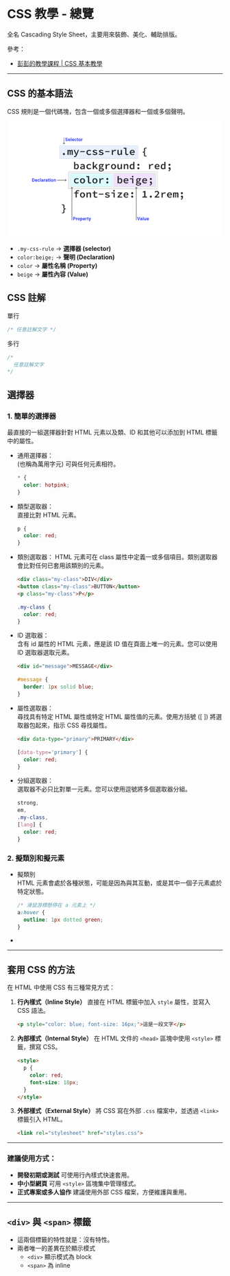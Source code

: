 # CSS 教學 - 總覽
全名 Cascading Style Sheet，主要用來裝飾、美化、輔助排版。

參考：
* [彭彭的教學課程 | CSS 基本教學](https://docs.google.com/presentation/d/1dY4PyAzQA-3_pXnGzFHRY1TOSqtcFtR33T6AjtEt7wU/edit?usp=sharing)

---

## CSS 的基本語法
CSS 規則是一個代碼塊，包含一個或多個選擇器和一個或多個聲明。

![The parts of a CSS rule](../img/The%20parts%20of%20a%20CSS%20rule.png)

- `.my-css-rule` → **選擇器 (selector)**
- `color:beige;` → **聲明 (Declaration)**
- `color` → **屬性名稱 (Property)**
- `beige` → **屬性內容 (Value)**

## CSS 註解
單行
```css
/* 任意註解文字 */
```
多行
```css
/* 
  任意註解文字
*/
```


## 選擇器
### 1. 簡單的選擇器
最直接的一組選擇器針對 HTML 元素以及類、ID 和其他可以添加到 HTML 標籤中的屬性。

* 通用選擇器：  
  (也稱為萬用字元) 可與任何元素相符。
  ```css
  * {
    color: hotpink;
  }
  ```
* 類型選取器：  
  直接比對 HTML 元素。
  ```css
  p {
    color: red;
  }
  ```
* 類別選取器：
  HTML 元素可在 class 屬性中定義一或多個項目。類別選取器會比對任何已套用該類別的元素。
  ```html
  <div class="my-class">DIV</div>
  <button class="my-class">BUTTON</button>
  <p class="my-class">P</p>
  ```
  ```css
  .my-class {
    color: red;
  }
  ```
* ID 選取器：  
  含有 id 屬性的 HTML 元素，應是該 ID 值在頁面上唯一的元素。您可以使用 ID 選取器選取元素。
  ```html
  <div id="message">MESSAGE</div>
  ```
  ```css
  #message {
    border: 1px solid blue;
  }
  ```
* 屬性選取器：  
  尋找具有特定 HTML 屬性或特定 HTML 屬性值的元素。使用方括號 ([ ]) 將選取器包起來，指示 CSS 尋找屬性。
  ```html
  <div data-type="primary">PRIMARY</div>
  ```
  ```css
  [data-type='primary'] {
    color: red;
  }
  ```
* 分組選取器：  
  選取器不必只比對單一元素。您可以使用逗號將多個選取器分組。
  ```css
  strong,
  em,
  .my-class,
  [lang] {
    color: red;
  }
  ```

### 2. 擬類別和擬元素
* 擬類別  
  HTML 元素會處於各種狀態，可能是因為與其互動，或是其中一個子元素處於特定狀態。
  ```css
  /* 滑鼠游標懸停在 a 元素上 */
  a:hover {
    outline: 1px dotted green;
  }
  ```
* 

---

## 套用 CSS 的方法

在 HTML 中使用 CSS 有三種常見方式：

1. **行內樣式（Inline Style）**
   直接在 HTML 標籤中加入 `style` 屬性，並寫入 CSS 語法。

   ```html
   <p style="color: blue; font-size: 16px;">這是一段文字</p>
   ```

2. **內部樣式（Internal Style）**
   在 HTML 文件的 `<head>` 區塊中使用 `<style>` 標籤，撰寫 CSS。

   ```html
   <style>
     p {
       color: red;
       font-size: 18px;
     }
   </style>
   ```

3. **外部樣式（External Style）**
   將 CSS 寫在外部 `.css` 檔案中，並透過 `<link>` 標籤引入 HTML。

   ```html
   <link rel="stylesheet" href="styles.css">
   ```

---

### 建議使用方式：

* **開發初期或測試** 可使用行內樣式快速套用。
* **中小型網頁** 可用 `<style>` 區塊集中管理樣式。
* **正式專案或多人協作** 建議使用外部 CSS 檔案，方便維護與重用。

---

## `<div>` 與 `<span>` 標籤
* 這兩個標籤的特性就是：沒有特性。
* 兩者唯一的差異在於顯示模式
  * `<div>` 顯示模式為 block
  * `<span>` 為 inline

